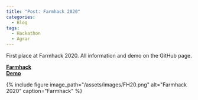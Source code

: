 ```yaml
---
title: "Post: Farmhack 2020"
categories:
  - Blog
tags:
  - Hackathon
  - Agrar
---
```


First place at Farmhack 2020. All information and demo on the GitHub page.


[**Farmhack**](https://farmhack.de/)    
[**Demo**](https://github.com/saftione/location-popup-restaurant)


{% include figure image_path="/assets/images/FH20.png" alt="Farmhack 2020" caption="Farmhack" %}
